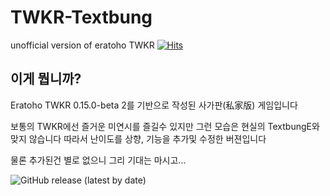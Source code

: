 # TWKR-Textbung
unofficial version of eratoho TWKR
[![Hits](https://hits.seeyoufarm.com/api/count/incr/badge.svg?url=https%3A%2F%2Fgithub.com%2Fkeisiki%2FTWKR-Textbung&count_bg=%23285C00&title_bg=%23000000&icon=&icon_color=%23E7E7E7&title=%EC%A1%B0%ED%9A%8C%EC%88%98&edge_flat=true)](https://hits.seeyoufarm.com)

## 이게 뭡니까?

Eratoho TWKR 0.15.0-beta 2를 기반으로 작성된 사가판(私家版) 게임입니다

보통의 TWKR에선 즐거운 미연시를 즐길수 있지만 그런 모습은 현실의 TextbungE와 맞지 않습니다
따라서 난이도를 상향, 기능을 추가및 수정한 버젼입니다


물론 추가된건 별로 없으니 그리 기대는 마시고...

![GitHub release (latest by date)](https://img.shields.io/github/downloads/keisiki/TWKR-Textbung/latest/total)
